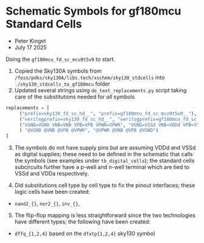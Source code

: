 # Schematic Symbols for gf180mcu Standard Cells 

- Peter Kinget
- July 17 2025

Doing the `gf180mcu_fd_sc_mcu9t5v0` to start. 

1. Copied the Sky130A symbols from `/foss/pdks/sky130A/libs.tech/xschem/sky130_stdcells` into `./sky130_stdcells_to_gf180mcu` folder
2. Updated several strings using `do_text_replacements.py` script taking care of the substitutions needed for *all* symbols

``` python
replacements = [
     ("prefix=sky130_fd_sc_hd__", "prefix=gf180mcu_fd_sc_mcu9t5v0__"),
     ("verilogprefix=sky130_fd_sc_hd__", "verilogprefix=gf180mcu_fd_sc_mcu9t5v0__"),
     ("VGND=VGND VNB=VNB VPB=VPB VPWR=VPWR", "VGND=VSSd VNB=VDDd VPB=VSSd VPWR=VDDd"),
     ( "@VGND @VNB @VPB @VPWR", "@VPWR @VNB @VPB @VGND")
]
```

3. The symbols do not have supply pins but are assuming VDDd and VSSd as digital supplies; these need to be defined in the schematic that calls the symbols (see examples under `tb_digital_cells`); the standard cells subcircuits further have a p-well and n-well terminal which are tied to VSSd and VDDa respectively. 

4. Did substitutions cell type by cell type to fix the pinout interfaces; these logic cells have been created:
- `nand2_{}`, `nor2_{}`, `inv_{}`, 

5. The flip-flop mapping is less straightforward since the two technologies have different types; the following have been created:
- `dffq_{1,2,4}` based on the `dfxtp{1,2,4}` sky130 symbol

